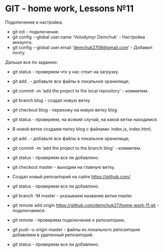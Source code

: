 # GIT - home work, Lessons №11

Подключение и настройка:
- git init   - подключение.
- git config --global user.name 'Volodymyr Demchuk'   - Настройка аккаунта.
- git config --global user.email 'demchuk2708@gmail.com'   - Добавил почту.

Дальше все по заданию:
- git status   - проверяем что у нас стоит на загрузку.
- git add .   - добавьте все файлы в локальное хранилище;
- git commit -m 'add the project to the local repository'   - коммитем.
- git branch blog   - создал новую ветку
- git checkout blog   - перехожу на новую ветку blog
- git status   - проверяем, на всякий случай, на какой ветки находимся.
- В новой ветке создаем папку blog с файлами: index.js, index.html;
- git add .   - добавьте все файлы в локальное хранилище;
- git commit -m 'add the project to the branch blog'   - коммитем.
- git status   - проверяем все ли добавлено.
- git checkout master - выходим на главную ветку.


- Создал новый репозиторий на сайте https://github.com/
- git status   - проверяем все ли добавлено.
- git branch -M master   - указываем название ветки master.
- git remote add origin https://github.com/demchuk27/home-work-11.git   - подключаемся.
- git remote   - проверяем подключение к репозиторию.
- git push -u origin master   - файлы из локального репозитория добавляем в удаленный репозиторий.
- git status   - проверяем все ли добавлено.
